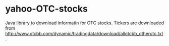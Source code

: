 yahoo-OTC-stocks
================

Java library to download informatin for OTC stocks. Tickers are 
downloaded from http://www.otcbb.com/dynamic/tradingdata/download/allotcbb_otherotc.txt.
